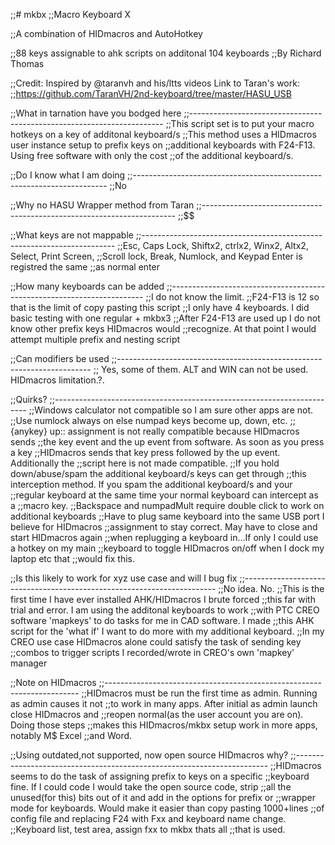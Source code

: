 ;;# mkbx
;;Macro Keyboard X

;;A combination of HIDmacros and AutoHotkey

;;88 keys assignable to ahk scripts on additonal 104 keyboards
;;By Richard Thomas

;;Credit: Inspired by @taranvh and his/ltts videos Link to Taran's work:
;;https://github.com/TaranVH/2nd-keyboard/tree/master/HASU_USB

;;What in tarnation have you bodged here
;;-----------------------------------------------------------------------
;;This script set is to put your macro hotkeys on a key of additonal keyboard/s
;;This method uses a HIDmacros user instance setup to prefix keys on 
;;additional keyboards with F24-F13. Using free software with only the cost
;;of the additional keyboard/s. 

;;Do I know what I am doing
;;-----------------------------------------------------------------------
;;No

;;Why no HASU Wrapper method from Taran
;;-----------------------------------------------------------------------
;;$$

;;What keys are not mappable
;;-----------------------------------------------------------------------
;;Esc, Caps Lock, Shiftx2, ctrlx2, Winx2, Altx2, Select, Print Screen, 
;;Scroll lock, Break, Numlock, and Keypad Enter is registred the same
;;as normal enter

;;How many keyboards can be added
;;-----------------------------------------------------------------------
;;I do not know the limit. 
;;F24-F13 is 12 so that is the limit of copy pasting this script
;;I only have 4 keyboards. I did basic testing with one regular + mkbx3
;;After F24-F13 are used up I do not know other prefix keys HIDmacros would
;;recognize. At that point I would attempt multiple prefix and nesting script

;;Can modifiers be used
;;-----------------------------------------------------------------------
;; Yes, some of them. ALT and WIN can not be used. HIDmacros limitation.?.

;;Quirks?
;;-----------------------------------------------------------------------
;;Windows calculator not compatible so I am sure other apps are not.
;;Use numlock always on else numpad keys become up, down, etc.
;;{anykey} up:: assignment is not really compatible because HIDmacros sends
;;the key event and the up event from software. As soon as you press a key
;;HIDmacros sends that key press followed by the up event. Additionally the
;;script here is not made compatible. 
;;If you hold down/abuse/spam the additional keyboard/s keys can get through
;;this interception method. If you spam the additional keyboard/s and your
;;regular keyboard at the same time your normal keyboard can intercept as a
;;macro key. 
;;Backspace and numpadMult require double click to work on additional keyboards
;;Have to plug same keyboard into the same USB port I believe for HIDmacros 
;;assignment to stay correct. May have to close and start HIDmacros again 
;;when replugging a keyboard in...If only I could use a hotkey on my main
;;keyboard to toggle HIDmacros on/off when I dock my laptop etc that
;;would fix this.

;;Is this likely to work for xyz use case and will I bug fix
;;-----------------------------------------------------------------------
;;No idea. No.
;;This is the first time I have ever installed AHK/HIDmacros I brute forced
;;this far with trial and error. I am using the additonal keyboards to work
;;with PTC CREO software 'mapkeys' to do tasks for me in CAD software. I made
;;this AHK script for the 'what if' I want to do more with my additional keyboard.
;;In my CREO use case HIDmacros alone could satisfy the task of sending key 
;;combos to trigger scripts I recorded/wrote in CREO's own 'mapkey' manager

;;Note on HIDmacros
;;-----------------------------------------------------------------------
;;HIDmacros must be run the first time as admin. Running as admin causes it not
;;to work in many apps. After initial as admin launch close HIDmacros and
;;reopen normal(as the user account you are on). Doing those steps
;;makes this HIDmacros/mkbx setup work in more apps, notably M$ Excel
;;and Word.

;;Using outdated,not supported, now open source HIDmacros why?
;;-----------------------------------------------------------------------
;;HIDmacros seems to do the task of assigning prefix to keys on a specific
;;keyboard fine. If I could code I would take the open source code, strip
;;all the unused(for this) bits out of it and add in the options for prefix or
;;wrapper mode for keyboards. Would make it easier than copy pasting 1000+lines
;;of config file and replacing F24 with Fxx and keyboard name change. 
;;Keyboard list, test area, assign fxx to mkbx thats all 
;;that is used.

